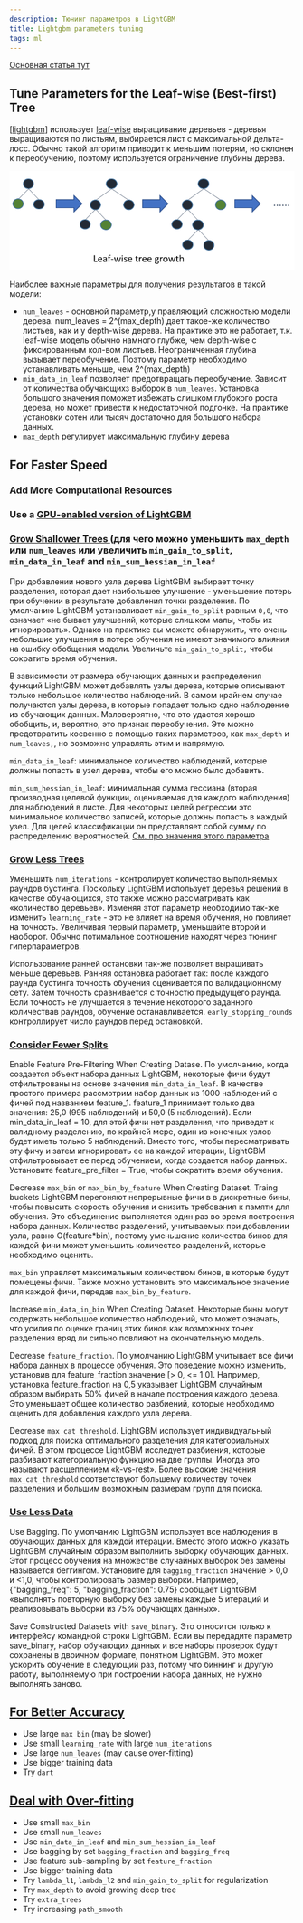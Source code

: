 ```yaml
---
description: Тюнинг параметров в LightGBM
title: Lightgbm parameters tuning
tags: ml
---
```

[Основная статья тут](https://lightgbm.readthedocs.io/en/latest/Parameters-Tuning.html)

## Tune Parameters for the Leaf-wise (Best-first) Tree

[[lightgbm]] использует [leaf-wise](https://lightgbm.readthedocs.io/en/latest/Features.html#leaf-wise-best-first-tree-growth) выращивание деревьев - деревья выращиваются по листьям, выбирается лист с максимальной дельта-лосс. Обычно такой алгоритм приводит к меньшим потерям, но склонен к переобучению, поэтому используется ограничение глубины дерева.

![leaf-wise](../attachments/2021-09-05-15-21-14.png)

Наиболее важные параметры для получения результатов в такой  модели:

- `num_leaves` - основной параметр,у правляющий сложностью модели дерева. num_leaves = 2^(max_depth) дает такое-же количество листьев, как и у depth-wise дерева. На практике это не работает, т.к. leaf-wise модель обычно намного глубже, чем depth-wise c фиксированным кол-вом листьев. Неограниченная глубина вызывает переобучение. Поэтому параметр необходимо устанавливать меньше, чем 2^(max_depth)
- `min_data_in_leaf` позволяет предотвращать переобучение. Зависит от количества обучающихз выборок в `num_leaves`. Установка большого значения поможет избежать слишком глубокого роста дерева, но может привести к недостаточной подгонке. На практике установки сотен или тысяч достаточно для большого набора данных.
- `max_depth` регулирует максимальную глубину дерева

## For Faster Speed

### Add More Computational Resources 

### Use a [GPU-enabled version of LightGBM](https://lightgbm.readthedocs.io/en/latest/GPU-Tutorial.html)

### [Grow Shallower Trees ](https://lightgbm.readthedocs.io/en/latest/Parameters-Tuning.html#grow-shallower-trees)(для чего можно уменьшить `max_depth` или `num_leaves` или увеличить `min_gain_to_split`, `min_data_in_leaf` and `min_sum_hessian_in_leaf`

При добавлении нового узла дерева LightGBM выбирает точку разделения, которая дает наибольшее улучшение - уменьшение потерь при обучении в результате добавления точки разделения. По умолчанию LightGBM устанавливает `min_gain_to_split` равным `0,0`, что означает «не бывает улучшений, которые слишком малы, чтобы их игнорировать». Однако на практике вы можете обнаружить, что очень небольшие улучшения в потере обучения не имеют значимого влияния на ошибку обобщения модели. Увеличьте `min_gain_to_split,` чтобы сократить время обучения.

В зависимости от размера обучающих данных и распределения функций LightGBM может добавлять узлы дерева, которые описывают только небольшое количество наблюдений. В самом крайнем случае получаются узлы дерева, в которые попадает только одно наблюдение из обучающих данных. Маловероятно, что это удастся хорошо обобщить, и, вероятно, это признак переобучения. Это можно предотвратить косвенно с помощью таких параметров, как `max_depth` и `num_leaves,`, но возможно управлять этим и напрямую.

`min_data_in_leaf`: минимальное количество наблюдений, которые должны попасть в узел дерева, чтобы его можно было добавить.

`min_sum_hessian_in_leaf`: минимальная сумма гессиана (вторая производная целевой функции, оцениваемая для каждого наблюдения) для наблюдений в листе. Для некоторых целей регрессии это минимальное количество записей, которые должны попасть в каждый узел. Для целей классификации он представляет собой сумму по распределению вероятностей. [См. про значения этого параметра](https://stats.stackexchange.com/questions/317073/explanation-of-min-child-weight-in-xgboost-algorithm)

### [Grow Less Trees](https://lightgbm.readthedocs.io/en/latest/Parameters-Tuning.html#grow-less-trees)

Уменьшить `num_iterations` - контролирует количество выполняемых раундов бустинга. Поскольку LightGBM использует деревья решений в качестве обучающихся, это также можно рассматривать как «количество деревьев». Изменяя этот параметр необходимо так-же изменить `learning_rate` - это не влияет на время обучения, но повлияет на точность. Увеличивая первый параметр, уменьшайте второй и наоборот. Обычно потимальное соотношение находят через тюнинг гиперпараметров.

Использование ранней остановки так-же позволяет выращивать меньше деревьев. Ранняя остановка работает так: после каждого раунда бустинга точность обучения оценивается по валидационному сету. Затем точность сравнивается с точностю предыдущего раунда. Если точность не улучшается в течение некоторого заданного количествав раундов, обучение останавливается. `early_stopping_rounds` контроллирует число раундов перед остановкой.

### [Consider Fewer Splits](https://lightgbm.readthedocs.io/en/latest/Parameters-Tuning.html#consider-fewer-splits)

Enable Feature Pre-Filtering When Creating Datase. По умолчанию, когда создается объект набора данных LightGBM, некоторые фичи будут отфильтрованы на основе значения `min_data_in_leaf`. В качестве простого примера рассмотрим набор данных из 1000 наблюдений с фичей под названием feature_1. feature_1 принимает только два значения: 25,0 (995 наблюдений) и 50,0 (5 наблюдений). Если min_data_in_leaf = 10, для этой фичи нет разделения, что приведет к валидному разделению, по крайней мере, один из конечных узлов будет иметь только 5 наблюдений. Вместо того, чтобы пересматривать эту фичу и затем игнорировать ее на каждой итерации, LightGBM отфильтровывает ее перед обучением, когда создается набор данных. Установите feature_pre_filter = True, чтобы сократить время обучения.

Decrease `max_bin` or `max_bin_by_feature` When Creating Dataset. Traing buckets LightGBM перегоняют непрерывные фичи в в дискретные бины, чтобы повысить скорость обучения и снизить требования к памяти для обучения. Это объединение выполняется один раз во время построения набора данных. Количество разделений, учитываемых при добавлении узла, равно O(feature*bin), поэтому уменьшение количества бинов для каждой фичи может уменьшить количество разделений, которые необходимо оценить.

`max_bin` управляет максимальным количеством бинов, в которые будут помещены фичи. Также можно установить это максимальное значение для каждой фичи, передав `max_bin_by_feature`.

Increase `min_data_in_bin` When Creating Dataset. Некоторые бины могут содержать небольшое количество наблюдений, что может означать, что усилия по оценке границ этих бинов как возможных точек разделения вряд ли сильно повлияют на окончательную модель.

Decrease `feature_fraction`. По умолчанию LightGBM учитывает все фичи набора данных в процессе обучения. Это поведение можно изменить, установив для feature_fraction значение [> 0, <= 1.0]. Например, установка feature_fraction на 0,5 указывает LightGBM случайным образом выбирать 50% фичей в начале построения каждого дерева. Это уменьшает общее количество разбиений, которые необходимо оценить для добавления каждого узла дерева.

Decrease `max_cat_threshold`. LightGBM использует индивидуальный подход для поиска оптимального разделения для категориальных фичей. В этом процессе LightGBM исследует разбиения, которые разбивают категориальную функцию на две группы. Иногда это называют расщеплением «k-vs-rest». Более высокие значения `max_cat_threshold` соответствуют большему количеству точек разделения и большим возможным размерам групп для поиска.

### [Use Less Data](https://lightgbm.readthedocs.io/en/latest/Parameters-Tuning.html#use-less-data)

Use Bagging. По умолчанию LightGBM использует все наблюдения в обучающих данных для каждой итерации. Вместо этого можно указать LightGBM случайным образом выполнить выборку обучающих данных. Этот процесс обучения на множестве случайных выборок без замены называется беггингом. Установите для `bagging_fraction` значение > 0,0 и <1,0, чтобы контролировать размер выборки. Например, {"bagging_freq": 5, "bagging_fraction": 0.75} сообщает LightGBM «выполнять повторную выборку без замены каждые 5 итераций и реализовывать выборки из 75% обучающих данных».

Save Constructed Datasets with `save_binary`. Это относится только к интерфейсу командной строки LightGBM. Если вы передадите параметр save_binary, набор обучающих данных и все наборы проверок будут сохранены в двоичном формате, понятном LightGBM. Это может ускорить обучение в следующий раз, потому что биннинг и другую работу, выполняемую при построении набора данных, не нужно выполнять заново.

## [For Better Accuracy](https://lightgbm.readthedocs.io/en/latest/Parameters-Tuning.html#for-better-accuracy)

- Use large `max_bin` (may be slower)
- Use small `learning_rate` with large `num_iterations`
- Use large `num_leaves` (may cause over-fitting)
- Use bigger training data
- Try `dart`

## [Deal with Over-fitting](https://lightgbm.readthedocs.io/en/latest/Parameters-Tuning.html#deal-with-over-fitting)

- Use small `max_bin`
- Use small `num_leaves`
- Use `min_data_in_leaf` and `min_sum_hessian_in_leaf`
- Use bagging by set `bagging_fraction` and `bagging_freq`
- Use feature sub-sampling by set `feature_fraction`
- Use bigger training data
- Try `lambda_l1`, `lambda_l2` and `min_gain_to_split` for regularization
- Try `max_depth` to avoid growing deep tree
- Try `extra_trees`
- Try increasing `path_smooth`

[//begin]: # "Autogenerated link references for markdown compatibility"
[lightgbm]: lightgbm "Lightgbm"
[//end]: # "Autogenerated link references"